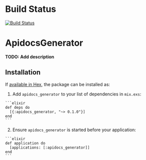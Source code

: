 Build Status
========

[![Build Status](https://semaphoreci.com/api/v1/ashneyderman/apidocs_generator/branches/master/badge.svg)](https://semaphoreci.com/ashneyderman/apidocs_generator)

# ApidocsGenerator

**TODO: Add description**

## Installation

If [available in Hex](https://hex.pm/docs/publish), the package can be installed as:

  1. Add `apidocs_generator` to your list of dependencies in `mix.exs`:

    ```elixir
    def deps do
      [{:apidocs_generator, "~> 0.1.0"}]
    end
    ```

  2. Ensure `apidocs_generator` is started before your application:

    ```elixir
    def application do
      [applications: [:apidocs_generator]]
    end
    ```

